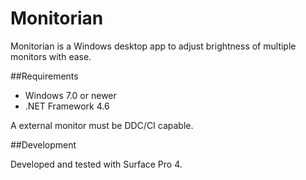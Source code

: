 ﻿Monitorian
==========

Monitorian is a Windows desktop app to adjust brightness of multiple monitors with ease.

##Requirements

 * Windows 7.0 or newer
 * .NET Framework 4.6

A external monitor must be DDC/CI capable.

##Development

Developed and tested with Surface Pro 4.